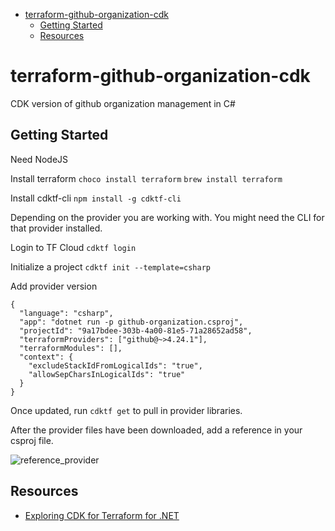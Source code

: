 - [terraform-github-organization-cdk](#terraform-github-organization-cdk)
  - [Getting Started](#getting-started)
  - [Resources](#resources)

# terraform-github-organization-cdk

CDK version of github organization management in C#

## Getting Started

Need NodeJS

Install terraform
`choco install terraform`
`brew install terraform`

Install cdktf-cli
`npm install -g cdktf-cli`

Depending on the provider you are working with. You might need the CLI for that provider installed.

Login to TF Cloud
`cdktf login`

Initialize a project
`cdktf init --template=csharp`

Add provider version

```hcl
{
  "language": "csharp",
  "app": "dotnet run -p github-organization.csproj",
  "projectId": "9a17bdee-303b-4a00-81e5-71a28652ad58",
  "terraformProviders": ["github@~>4.24.1"],
  "terraformModules": [],
  "context": {
    "excludeStackIdFromLogicalIds": "true",
    "allowSepCharsInLogicalIds": "true"
  }
}
```

Once updated, run `cdktf get` to pull in provider libraries.

After the provider files have been downloaded, add a reference in your csproj file.

![reference_provider](docs/images/reference_provider.jpg)

## Resources

- [Exploring CDK for Terraform for .NET](https://scottie.is/writing/cdktf-alpha-csharp-infrastructure/)
